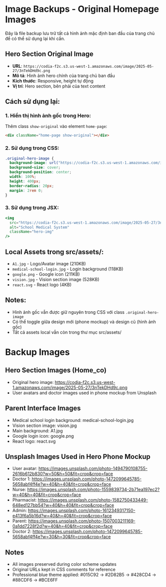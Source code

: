 # Image Backups - Original Homepage Images

Đây là file backup lưu trữ tất cả hình ảnh mặc định ban đầu của trang chủ để có thể sử dụng lại khi cần.

## Hero Section Original Image

- **URL**: `https://codia-f2c.s3.us-west-1.amazonaws.com/image/2025-05-27/3nTekDHd9c.png`
- **Mô tả**: Hình ảnh hero chính của trang chủ ban đầu
- **Kích thước**: Responsive, height tự động
- **Vị trí**: Hero section, bên phải của text content

## Cách sử dụng lại:

### 1. Hiển thị hình ảnh gốc trong Hero:

Thêm class `show-original` vào element `home-page`:

```html
<div className="home-page show-original"></div>
```

### 2. Sử dụng trong CSS:

```css
.original-hero-image {
  background-image: url("https://codia-f2c.s3.us-west-1.amazonaws.com/image/2025-05-27/3nTekDHd9c.png");
  background-size: cover;
  background-position: center;
  width: 100%;
  height: 400px;
  border-radius: 20px;
  margin: 2rem 0;
}
```

### 3. Sử dụng trong JSX:

```jsx
<img
  src="https://codia-f2c.s3.us-west-1.amazonaws.com/image/2025-05-27/3nTekDHd9c.png"
  alt="School Medical System"
  className="hero-img"
/>
```

## Local Assets trong src/assets/:

- `A1.jpg` - Logo/Avatar image (210KB)
- `medical-school-login.jpg` - Login background (118KB)
- `google.png` - Google icon (211KB)
- `vision.jpg` - Vision section image (528KB)
- `react.svg` - React logo (4KB)

## Notes:

- Hình ảnh gốc vẫn được giữ nguyên trong CSS với class `.original-hero-image`
- Có thể toggle giữa design mới (phone mockup) và design cũ (hình ảnh gốc)
- Tất cả assets local vẫn còn trong thư mục src/assets/

# Backup Images

## Hero Section Images (Home_co)

- Original hero image: https://codia-f2c.s3.us-west-1.amazonaws.com/image/2025-05-27/3nTekDHd9c.png
- User avatars and doctor images used in phone mockup from Unsplash

## Parent Interface Images

- Medical school login background: medical-school-login.jpg
- Vision section image: vision.jpg
- Main background: A1.jpg
- Google login icon: google.png
- React logo: react.svg

## Unsplash Images Used in Hero Phone Mockup

- User avatar: https://images.unsplash.com/photo-1494790108755-2616b612b830?w=50&h=50&fit=crop&crop=face
- Doctor 1: https://images.unsplash.com/photo-1472099645785-5658abf4ff4e?w=40&h=40&fit=crop&crop=face
- Nurse: https://images.unsplash.com/photo-1559839734-2b71ea197ec2?w=40&h=40&fit=crop&crop=face
- Pharmacist: https://images.unsplash.com/photo-1582750433449-648ed127bb54?w=40&h=40&fit=crop&crop=face
- Admin: https://images.unsplash.com/photo-1612349317150-e413f6a5b16d?w=40&h=40&fit=crop&crop=face
- Parent: https://images.unsplash.com/photo-1507003211169-0a1dd7228f2d?w=40&h=40&fit=crop&crop=face
- Doctor 2: https://images.unsplash.com/photo-1472099645785-5658abf4ff4e?w=30&h=30&fit=crop&crop=face

## Notes

- All images preserved during color scheme updates
- Original URLs kept in CSS comments for reference
- Professional blue theme applied: #015C92 → #2D82B5 → #428CD4 → #88CDF6 → #BCE6FF

